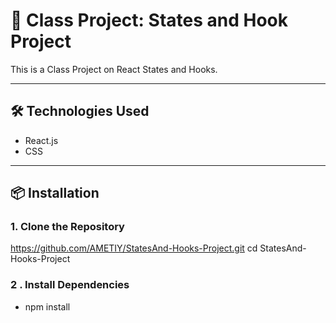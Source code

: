 # 📘 Class Project: States and Hook Project

This is a Class Project on React States and Hooks.

---

## 🛠️ Technologies Used

- React.js
- CSS

---

## 📦 Installation

### 1. Clone the Repository

https://github.com/AMETIY/StatesAnd-Hooks-Project.git
cd StatesAnd-Hooks-Project

### 2 . Install Dependencies
- npm install
